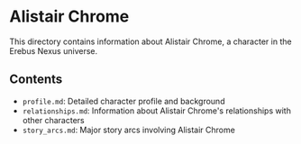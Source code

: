 # Alistair Chrome

This directory contains information about Alistair Chrome, a character in the Erebus Nexus universe.

## Contents

- `profile.md`: Detailed character profile and background
- `relationships.md`: Information about Alistair Chrome's relationships with other characters
- `story_arcs.md`: Major story arcs involving Alistair Chrome
